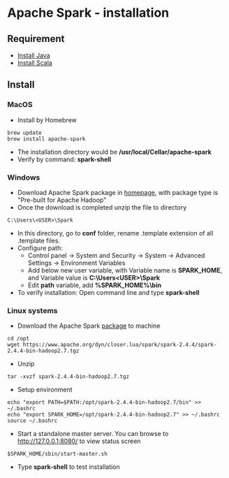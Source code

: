 # Apache Spark - installation

## Requirement

- [Install Java](/installation/java.md)
- [Install Scala](/installation/scala.md)

## Install
### MacOS
- Install by Homebrew
```
brew update
brew install apache-spark
```
- The installation directory would be **/usr/local/Cellar/apache-spark**
- Verify by command: **spark-shell**
### Windows
- Download Apache Spark package in [homepage](https://spark.apache.org/downloads.html), with package type is "Pre-built for Apache Hadoop"
- Once the download is completed unzip the file to directory
```
C:\Users\<USER>\Spark
```
- In this directory, go to **conf** folder, rename .template extension of all .template files.
- Configure path: 
    - Control panel -> System and Security -> System -> Advanced Settings -> Environment Variables
    - Add below new user variable, with Variable name is **SPARK_HOME**, and Variable value is **C:\Users\<USER>\Spark**
    - Edit **path** variable, add **%SPARK_HOME%\bin**
- To verify installation: Open command line and type **spark-shell**
### Linux systems
- Download the Apache Spark [package](https://spark.apache.org/downloads.html) to machine
```
cd /opt
wget https://www.apache.org/dyn/closer.lua/spark/spark-2.4.4/spark-2.4.4-bin-hadoop2.7.tgz
```
- Unzip
```
tar -xvzf spark-2.4.4-bin-hadoop2.7.tgz
```
- Setup environment
```
echo "export PATH=$PATH:/opt/spark-2.4.4-bin-hadoop2.7/bin" >> ~/.bashrc
echo "export SPARK_HOME=/opt/spark-2.4.4-bin-hadoop2.7" >> ~/.bashrc
source ~/.bashrc
```
- Start a standalone master server. You can browse to http://127.0.0.1:8080/ to view status screen
```
$SPARK_HOME/sbin/start-master.sh
```
- Type **spark-shell** to test installation
